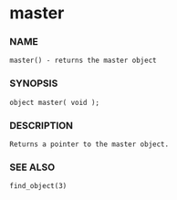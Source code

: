 # master

### NAME

    master() - returns the master object

### SYNOPSIS

    object master( void );

### DESCRIPTION

    Returns a pointer to the master object.

### SEE ALSO

    find_object(3)

